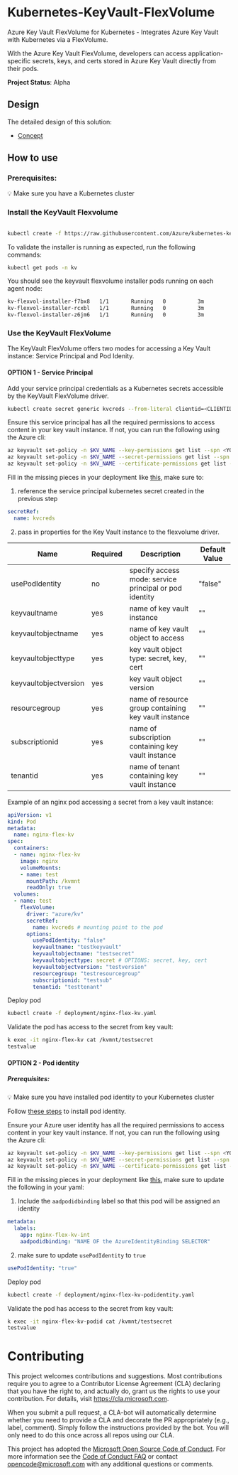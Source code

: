 # Kubernetes-KeyVault-FlexVolume #

Azure Key Vault FlexVolume for Kubernetes - Integrates Azure Key Vault with Kubernetes via a FlexVolume.  

With the Azure Key Vault FlexVolume, developers can access application-specific secrets, keys, and certs stored in Azure Key Vault directly from their pods.

**Project Status**: Alpha

## Design

The detailed design of this solution:

- [Concept](/docs/concept.md)

## How to use ##

### Prerequisites: ### 

💡 Make sure you have a Kubernetes cluster

### Install the KeyVault Flexvolume ###

```bash

kubectl create -f https://raw.githubusercontent.com/Azure/kubernetes-keyvault-flexvol/master/deployment/kv-flexvol-installer.yaml
```
To validate the installer is running as expected, run the following commands:

```bash
kubectl get pods -n kv
```

You should see the keyvault flexvolume installer pods running on each agent node:

```bash
kv-flexvol-installer-f7bx8   1/1       Running   0          3m
kv-flexvol-installer-rcxbl   1/1       Running   0          3m
kv-flexvol-installer-z6jm6   1/1       Running   0          3m
```
### Use the KeyVault FlexVolume ###

The KeyVault FlexVolume offers two modes for accessing a Key Vault instance: Service Principal and Pod Idenity.

#### OPTION 1 - Service Principal ####

Add your service principal credentials as a Kubernetes secrets accessible by the KeyVault FlexVolume driver.

```bash
kubectl create secret generic kvcreds --from-literal clientid=<CLIENTID> --from-literal clientsecret=<CLIENTSECRET> --type="azure/kv”
```

Ensure this service principal has all the required permissions to access content in your key vault instance. 
If not, you can run the following using the Azure cli:

```bash
az keyvault set-policy -n $KV_NAME --key-permissions get list --spn <YOUR SPN CLIENT ID>
az keyvault set-policy -n $KV_NAME --secret-permissions get list --spn <YOUR SPN CLIENT ID>
az keyvault set-policy -n $KV_NAME --certificate-permissions get list --spn <YOUR SPN CLIENT ID>
```

Fill in the missing pieces in your deployment like [this](https://github.com/Azure/kubernetes-keyvault-flexvol/blob/master/deployment/nginx-flex-kv.yaml), make sure to:

1. reference the service principal kubernetes secret created in the previous step
```yaml
secretRef:
  name: kvcreds
```
2. pass in properties for the Key Vault instance to the flexvolume driver.

|Name|Required|Description|Default Value|
|---|---|---|---|
|usePodIdentity|no|specify access mode: service principal or pod identity|"false"|
|keyvaultname|yes|name of key vault instance|""|
|keyvaultobjectname|yes|name of key vault object to access|""|
|keyvaultobjecttype|yes|key vault object type: secret, key, cert|""|
|keyvaultobjectversion|yes|key vault object version|""|
|resourcegroup|yes|name of resource group containing key vault instance|""|
|subscriptionid|yes|name of subscription containing key vault instance|""|
|tenantid|yes|name of tenant containing key vault instance|""|

Example of an nginx pod accessing a secret from a key vault instance:

```yaml
apiVersion: v1
kind: Pod
metadata:
  name: nginx-flex-kv
spec:
  containers:
  - name: nginx-flex-kv
    image: nginx
    volumeMounts:
    - name: test
      mountPath: /kvmnt
      readOnly: true
  volumes:
  - name: test
    flexVolume:
      driver: "azure/kv"
      secretRef:
        name: kvcreds # mounting point to the pod
      options:
        usePodIdentity: "false"
        keyvaultname: "testkeyvault"
        keyvaultobjectname: "testsecret"
        keyvaultobjecttype: secret # OPTIONS: secret, key, cert
        keyvaultobjectversion: "testversion"
        resourcegroup: "testresourcegroup"
        subscriptionid: "testsub"
        tenantid: "testtenant"
```

Deploy pod

```bash
kubectl create -f deployment/nginx-flex-kv.yaml
```

Validate the pod has access to the secret from key vault:

```bash
k exec -it nginx-flex-kv cat /kvmnt/testsecret
testvalue
```

#### OPTION 2 - Pod identity ####

##### Prerequisites: #####

💡 Make sure you have installed pod identity to your Kubernetes cluster

Follow [these steps](https://github.com/Azure/aad-pod-identity#deploy-the-azure-aad-identity-infra) to install pod identity.

Ensure your Azure user identity has all the required permissions to access content in your key vault instance. 
If not, you can run the following using the Azure cli:

```bash
az keyvault set-policy -n $KV_NAME --key-permissions get list --spn <YOUR AZURE USER IDENTITY CLIENT ID>
az keyvault set-policy -n $KV_NAME --secret-permissions get list --spn <YOURAZURE USER IDENTITY CLIENT ID>
az keyvault set-policy -n $KV_NAME --certificate-permissions get list --spn <YOUR AZURE USER IDENTITY CLIENT ID>
```

Fill in the missing pieces in your deployment like [this](https://github.com/Azure/kubernetes-keyvault-flexvol/blob/master/deployment/nginx-flex-kv-podidentity.yaml), make sure to update the following in your yaml:

1. Include the `aadpodidbinding` label so that this pod will be assigned an identity
```yaml
metadata:
  labels:
    app: nginx-flex-kv-int
    aadpodidbinding: "NAME OF the AzureIdentityBinding SELECTOR"
```
2. make sure to update `usePodIdentity` to `true`
```yaml
usePodIdentity: "true"
```
Deploy pod

```bash
kubectl create -f deployment/nginx-flex-kv-podidentity.yaml
```

Validate the pod has access to the secret from key vault:

```bash
k exec -it nginx-flex-kv-podid cat /kvmnt/testsecret
testvalue
```

# Contributing

This project welcomes contributions and suggestions.  Most contributions require you to agree to a
Contributor License Agreement (CLA) declaring that you have the right to, and actually do, grant us
the rights to use your contribution. For details, visit https://cla.microsoft.com.

When you submit a pull request, a CLA-bot will automatically determine whether you need to provide
a CLA and decorate the PR appropriately (e.g., label, comment). Simply follow the instructions
provided by the bot. You will only need to do this once across all repos using our CLA.

This project has adopted the [Microsoft Open Source Code of Conduct](https://opensource.microsoft.com/codeofconduct/).
For more information see the [Code of Conduct FAQ](https://opensource.microsoft.com/codeofconduct/faq/) or
contact [opencode@microsoft.com](mailto:opencode@microsoft.com) with any additional questions or comments.
